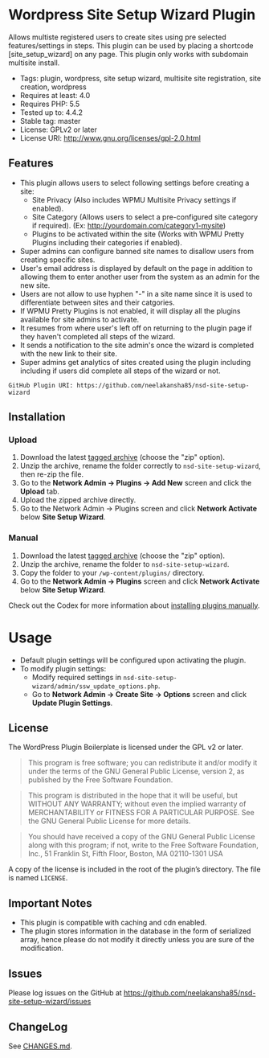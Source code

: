 # Wordpress Site Setup Wizard Plugin
Allows multiste registered users to create sites using pre selected features/settings in steps. This plugin can be used by placing a shortcode [site_setup_wizard] on any page. This plugin only works with subdomain multisite install.

* Tags: plugin, wordpress, site setup wizard, multisite site registration, site creation, wordpress 
* Requires at least: 4.0
* Requires PHP: 5.5
* Tested up to: 4.4.2
* Stable tag: master
* License: GPLv2 or later
* License URI: http://www.gnu.org/licenses/gpl-2.0.html

## Features

* This plugin allows users to select following settings before creating a site:
    * Site Privacy (Also includes WPMU Multisite Privacy settings if enabled).
    * Site Category (Allows users to select a pre-configured site category if required). (Ex: http://yourdomain.com/category1-mysite)
    * Plugins to be activated within the site (Works with WPMU Pretty Plugins including their categories if enabled).
* Super admins can configure banned site names to disallow users from creating specific sites.
* User's email address is displayed by default  on the page in addition to allowing them to enter another user from the system as an admin for the new site.
* Users are not allow to use hyphen "-" in a site name since it is used to differentiate between sites and their catgories. 
* If WPMU Pretty Plugins is not enabled, it will display all the plugins available for site admins to activate.
* It resumes from where user's left off on returning to the plugin page if they haven't completed all steps of the wizard.
* It sends a notification to the site admin's once the wizard is completed with the new link to their site.
* Super admins get analytics of sites created using the plugin including including if users did complete all steps of the wizard or not.

`GitHub Plugin URI: https://github.com/neelakansha85/nsd-site-setup-wizard`

## Installation

### Upload

1. Download the latest [tagged archive](https://github.com/neelakansha85/nsd-site-setup-wizard/releases) (choose the "zip" option).
2. Unzip the archive, rename the folder correctly to `nsd-site-setup-wizard`, then re-zip the file.
3. Go to the __Network Admin -> Plugins -> Add New__ screen and click the __Upload__ tab.
4. Upload the zipped archive directly.
5. Go to the Network Admin -> Plugins screen and click __Network Activate__ below __Site Setup Wizard__.

### Manual

1. Download the latest [tagged archive](https://github.com/neelakansha85/nsd-site-setup-wizard/releases) (choose the "zip" option).
2. Unzip the archive, rename the folder to `nsd-site-setup-wizard`.
3. Copy the folder to your `/wp-content/plugins/` directory.
4. Go to the __Network Admin -> Plugins__ screen and click __Network Activate__ below __Site Setup Wizard__.

Check out the Codex for more information about [installing plugins manually](http://codex.wordpress.org/Managing_Plugins#Manual_Plugin_Installation).

# Usage
* Default plugin settings will be configured upon activating the plugin. 
* To modify plugin settings:
    * Modify required settings in `nsd-site-setup-wizard/admin/ssw_update_options.php`.
    * Go to __Network Admin -> Create Site -> Options__ screen and click __Update Plugin Settings__.

## License
The WordPress Plugin Boilerplate is licensed under the GPL v2 or later.
> This program is free software; you can redistribute it and/or modify it under the terms of the GNU General Public License, version 2, as published by the Free Software Foundation.

> This program is distributed in the hope that it will be useful, but WITHOUT ANY WARRANTY; without even the implied warranty of MERCHANTABILITY or FITNESS FOR A PARTICULAR PURPOSE. See the GNU General Public License for more details.

> You should have received a copy of the GNU General Public License along with this program; if not, write to the Free Software Foundation, Inc., 51 Franklin St, Fifth Floor, Boston, MA 02110-1301 USA

A copy of the license is included in the root of the plugin’s directory. The file is named `LICENSE`.

## Important Notes
* This plugin is compatible with caching and cdn enabled.
* The plugin stores information in the database in the form of serialized array, hence please do not modify it directly unless you are sure of the modification.

## Issues

Please log issues on the GitHub at https://github.com/neelakansha85/nsd-site-setup-wizard/issues

## ChangeLog

See [CHANGES.md](CHANGELOG.md).

